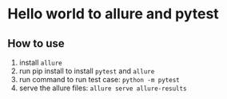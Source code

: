 # Hello world to allure and pytest

## How to use
1. install `allure`
2. run pip install to install `pytest` and `allure`
3. run command to run test case: `python -m pytest`
4. serve the allure files: `allure serve allure-results`